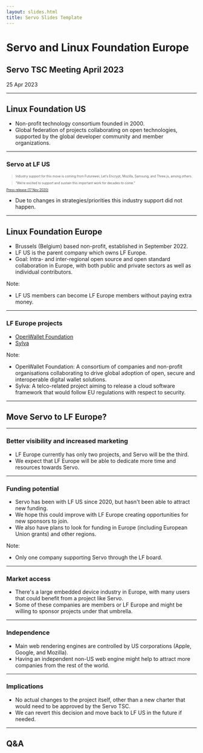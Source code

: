 ```yaml
---
layout: slides.html
title: Servo Slides Template
---
```


<!-- .slide: class="cover" -->

# Servo and Linux Foundation Europe

## Servo TSC Meeting April 2023

25 Apr 2023

-----

## Linux Foundation US

* Non-profit technology consortium founded in 2000.
* Global federation of projects collaborating on open technologies, supported by the global developer community and member organizations.

----

### Servo at LF US

<div style="font-size: 0.6em;">

> Industry support for this move is coming from Futurewei, Let’s Encrypt, Mozilla, Samsung, and Three.js, among others.

> “We’re excited to support and sustain this important work for decades to come.”

[Press release (17 Nov 2020)](https://www.linuxfoundation.org/press/press-release/open-source-web-engine-servo-to-be-hosted-at-linux-foundation)

</div>

* Due to changes in strategies/priorities this industry support did not happen.

-----

## Linux Foundation Europe

* Brussels (Belgium) based non-profit, established in September 2022.
* LF US is the parent company which owns LF Europe.
* Goal: Intra- and inter-regional open source and open standard collaboration in Europe, with both public and private sectors as well as individual contributors.

Note:

* LF US members can become LF Europe members without paying extra money.

----

### LF Europe projects

* [OpenWallet Foundation](https://openwallet.foundation/)
* [Sylva](https://gitlab.com/sylva-projects/sylva)

Note:

* OpenWallet Foundation: A consortium of companies and non-profit organisations collaborating to drive global adoption of open, secure and interoperable digital wallet solutions.
* Sylva: A telco-related project aiming to release a cloud software framework that would follow EU regulations with respect to security.

-----

## Move Servo to LF Europe?

----

### Better visibility and increased marketing

* LF Europe currently has only two projects, and Servo will be the third.
* We expect that LF Europe will be able to dedicate more time and resources towards Servo.

----

### Funding potential

* Servo has been with LF US since 2020, but hasn't been able to attract new funding.
* We hope this could improve with LF Europe creating opportunities for new sponsors to join.
* We also have plans to look for funding in Europe (including European Union grants) and other regions.

Note:

* Only one company supporting Servo through the LF board.

----

### Market access

* There's a large embedded device industry in Europe, with many users that could benefit from a project like Servo.
* Some of these companies are members or LF Europe and might be willing to sponsor projects under that umbrella.

----

### Independence

* Main web rendering engines are controlled by US corporations (Apple, Google, and Mozilla).
* Having an independent non-US web engine might help to attract more companies from the rest of the world.

----

### Implications

* No actual changes to the project itself, other than a new charter that would need to be approved by the Servo TSC.
* We can revert this decision and move back to LF US in the future if needed.

-----

<!-- .slide: class="last" -->

## Q&A

